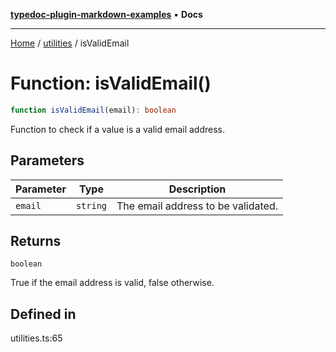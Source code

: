 [**typedoc-plugin-markdown-examples**](../../README.md) • **Docs**

***

[Home](../../README.md) / [utilities](../README.md) / isValidEmail

# Function: isValidEmail()

```ts
function isValidEmail(email): boolean
```

Function to check if a value is a valid email address.

## Parameters

| Parameter | Type | Description |
| ------ | ------ | ------ |
| `email` | `string` | The email address to be validated. |

## Returns

`boolean`

True if the email address is valid, false otherwise.

## Defined in

utilities.ts:65
